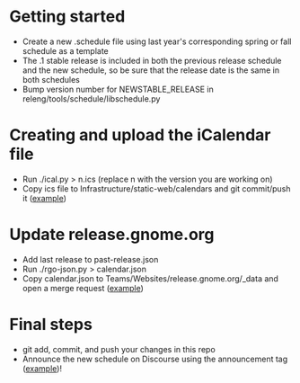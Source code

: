 # Getting started

* Create a new .schedule file using last year's corresponding spring or fall schedule as a template
* The .1 stable release is included in both the previous release schedule and the new schedule, so be sure that the release date is the same in both schedules
* Bump version number for NEWSTABLE_RELEASE in releng/tools/schedule/libschedule.py

# Creating and upload the iCalendar file

* Run ./ical.py > n.ics (replace n with the version you are working on)
* Copy ics file to Infrastructure/static-web/calendars and git commit/push it ([example](https://gitlab.gnome.org/Infrastructure/static-web/-/commit/a887c9e44b36dfa6c96db093356f3222bef7d977))

# Update release.gnome.org

* Add last release to past-release.json
* Run ./rgo-json.py > calendar.json
* Copy calendar.json to Teams/Websites/release.gnome.org/_data and open a merge request ([example](https://gitlab.gnome.org/Teams/Websites/release.gnome.org/-/commit/3e0912d27b234ed64cb13ae875d1bfb34ac85054))

# Final steps

* git add, commit, and push your changes in this repo
* Announce the new schedule on Discourse using the announcement tag ([example](https://discourse.gnome.org/t/gnome-44-release-schedule-available/11386))!
